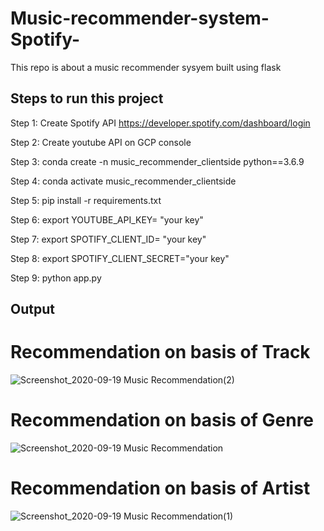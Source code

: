 # Music-recommender-system-Spotify-

This repo is about a music recommender sysyem built using flask

## Steps to run  this project

Step 1: Create Spotify API 
		https://developer.spotify.com/dashboard/login

Step 2: Create youtube API on GCP console

Step 3: conda create -n music_recommender_clientside python==3.6.9

Step 4: conda activate music_recommender_clientside

Step 5: pip install -r requirements.txt

Step 6: export YOUTUBE_API_KEY= "your key"

Step 7: export SPOTIFY_CLIENT_ID= "your key"

Step 8: export SPOTIFY_CLIENT_SECRET="your key"

Step 9: python app.py

## Output

# Recommendation on basis of Track
![Screenshot_2020-09-19 Music Recommendation(2)](https://user-images.githubusercontent.com/17935364/93670759-5def1780-fabb-11ea-99ae-4e6c16d09626.png)

# Recommendation on basis of Genre
![Screenshot_2020-09-19 Music Recommendation](https://user-images.githubusercontent.com/17935364/93670766-66475280-fabb-11ea-9b50-9d5eac571a5b.png)

# Recommendation on basis of Artist
![Screenshot_2020-09-19 Music Recommendation(1)](https://user-images.githubusercontent.com/17935364/93670762-60ea0800-fabb-11ea-8013-a74d962f1154.png)



